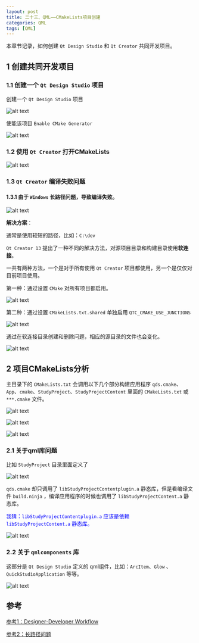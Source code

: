 ```yaml
---
layout: post
title: 二十三、QML——CMakeLists项目创建
categories: QML
tags: [QML]
---
```


本章节记录，如何创建 `Qt Design Studio` 和 `Qt Creator` 共同开发项目。

## 1 创建共同开发项目

### 1.1 创建一个 `Qt Design Studio` 项目

创建一个 `Qt Design Studio` 项目

![alt text](/assets/Qt6/qml_23_CMake/image/image.png)

使能该项目 `Enable CMake Generator`

![alt text](/assets/Qt6/qml_23_CMake/image/image-1.png)

### 1.2 使用 `Qt Creator` 打开CMakeLists

![alt text](/assets/Qt6/qml_23_CMake/image/image-2.png)

### 1.3 `Qt Creator` 编译失败问题

#### 1.3.1 由于 `Windows` 长路径问题，导致编译失败。

![alt text](/assets/Qt6/qml_23_CMake/image/image-3.png)

**解决方案**：

通常是使用较短的路径，比如：`C:\dev`

`Qt Creator 13` 提出了一种不同的解决方法，对源项目目录和构建目录使用**软连接**。

一共有两种方法，一个是对于所有使用 `Qt Creator` 项目都使用，另一个是仅仅对目前项目使用。

第一种：通过设置 `CMake` 对所有项目都启用。

![alt text](/assets/Qt6/qml_23_CMake/image/image-4.png)

第二种：通过设置 `CMakeLists.txt.shared` 单独启用 `QTC_CMAKE_USE_JUNCTIONS` 

![alt text](/assets/Qt6/qml_23_CMake/image/image-6.png)

通过在软连接目录创建和删除问题，相应的源目录的文件也会变化。

![alt text](/assets/Qt6/qml_23_CMake/image/image-5.png)

## 2 项目CMakeLists分析
主目录下的 `CMakeLists.txt` 会调用以下几个部分构建应用程序 `qds.cmake`、`App`、`cmake`、`StudyProject`、`StudyProjectContent` 里面的 `CMakeLists.txt` 或 `***.cmake` 文件。

![alt text](/assets/Qt6/qml_23_CMake/image/image-7.png)

![alt text](/assets/Qt6/qml_23_CMake/image/image-8.png)

![alt text](/assets/Qt6/qml_23_CMake/image/image-9.png)

### 2.1 关于qml库问题

比如 `StudyProject` 目录里面定义了

![alt text](/assets/Qt6/qml_23_CMake/image/image-10.png)

`qds.cmake` 却只调用了 `libStudyProjectContentplugin.a` 静态库，但是看编译文件 `build.ninja` ，编译应用程序的时候也调用了 `libStudyProjectContent.a` 静态库。

<font color="blue">我猜：`libStudyProjectContentplugin.a` 应该是依赖  `libStudyProjectContent.a` 静态库。</font>

![alt text](/assets/Qt6/qml_23_CMake/image/image-11.png)

### 2.2 关于 `qmlcomponents` 库

这部分是 `Qt Design Studio` 定义的 qml组件，比如：`ArcItem`、`Glow` 、`QuickStudioApplication` 等等。

![alt text](/assets/Qt6/qml_23_CMake/image/image-12.png)

## 参考

[参考1：Designer-Developer Workflow](https://doc.qt.io/qtdesignstudio/studio-designer-developer-workflow.html)

[参考2：长路径问题](https://www.qt.io/blog/qt-creator-13-cmake-update)